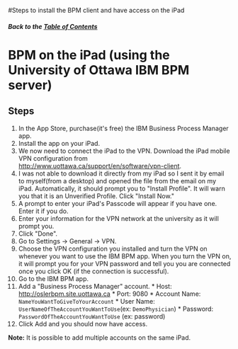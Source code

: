 #Steps to install the BPM client and have access on the iPad
##### Back to the [Table of Contents](Table_Of_Contents.md) #####
# BPM on the iPad (using the University of Ottawa  IBM BPM server) #

## Steps ##

  1. In the App Store, purchase(it's free) the IBM Business Process Manager app.
  1. Install the app on your iPad.
  1. We now need to connect the iPad to the VPN. Download the iPad mobile VPN configuration from http://www.uottawa.ca/support/en/software/vpn-client.
  1. I was not able to download it directly from my iPad so I sent it by email to myself(from a desktop) and opened the file from the email on my iPad. Automatically, it should prompt you to "Install Profile". It will warn you that it is an Unverified Profile. Click "Install Now."
  1. A prompt to enter your iPad's Passcode will appear if you have one. Enter it if you do.
  1. Enter your information for the VPN network at the university as it will prompt you.
  1. Click "Done".
  1. Go to Settings -> General -> VPN.
  1. Choose the VPN configuration you installed and turn the VPN on whenever you want to use the IBM BPM app. When you turn the VPN on, it will prompt you for your VPN password and tell you you are connected once you click OK (if the connection is successful).
  1. Go to the IBM BPM app.
  1. Add a "Business Process Manager" account.
    * Host: http://oslerbpm.site.uottawa.ca
    * Port: 9080
    * Account Name: `NameYouWantToGiveToYourAccount`
    * User Name: `UserNameOfTheAccountYouWantToUse`(ex: `DemoPhysician`)
    * Password: `PasswordOfTheAccountYouWantToUse` (ex: password)
  1. Click Add and you should now have access.

**Note:** It is possible to add multiple accounts on the same iPad.


